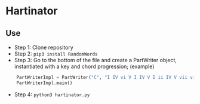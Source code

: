 # Hartinator
## Use
- Step 1: Clone repository
- Step 2: `pip3 install RandomWords`
- Step 3: Go to the bottom of the file and create a PartWriter object, instantiated with a key and chord progression; (example)
```python
    PartWriterImpl = PartWriter("C", "I IV vi V I IV V I ii IV V vii vi IV ii V I IV vi IV vii vi V I") 
    PartWriterImpl.main()
```
- Step 4: `python3 hartinator.py`